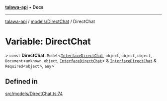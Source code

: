 [**talawa-api**](../../../README.md) • **Docs**

***

[talawa-api](../../../modules.md) / [models/DirectChat](../README.md) / DirectChat

# Variable: DirectChat

\> `const` **DirectChat**: `Model`\<[`InterfaceDirectChat`](../interfaces/InterfaceDirectChat.md), `object`, `object`, `object`, `Document`\<`unknown`, `object`, [`InterfaceDirectChat`](../interfaces/InterfaceDirectChat.md)\> & [`InterfaceDirectChat`](../interfaces/InterfaceDirectChat.md) & `Required`\<`object`\>, `any`\>

## Defined in

[src/models/DirectChat.ts:74](https://github.com/PalisadoesFoundation/talawa-api/blob/fb5076f344cd74d4e51c692cbc70fc337bf1ac39/src/models/DirectChat.ts#L74)

